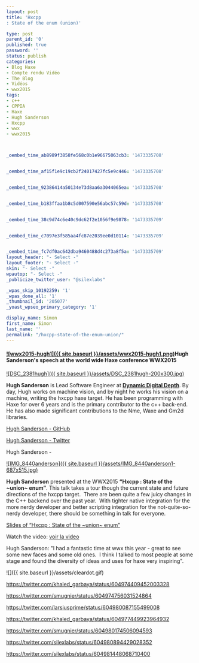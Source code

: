 ```yaml
---
layout: post
title: 'Hxcpp
: State of the enum (union)'

type: post
parent_id: '0'
published: true
password: ''
status: publish
categories:
- Blog Haxe
- Compte rendu Vidéo
- The Blog
- Vidéos
- wwx2015
tags:
- c++
- CPPIA
- Haxe
- Hugh Sanderson
- Hxcpp
- wwx
- wwx2015



_oembed_time_ab8989f3858fe568c0b1e96675063cb3: '1473335708'


_oembed_time_af15f1e9c19cb2f24017427fc5e9c446: '1473335708'


_oembed_time_92386414a50134e73d8aa6a3044065ea: '1473335708'


_oembed_time_b183ffaa1b8c5d007590e56abc57c59d: '1473335708'


_oembed_time_38c9d74c6e40c9dc62f2e1056f9e9878: '1473335709'


_oembed_time_c7097e3f585aa4fc87e2039ee0d10114: '1473335709'


_oembed_time_fc7df0ac642dba9460488d4c273a8f5a: '1473335709'
layout_header: "- Select -"
layout_footer: "- Select -"
skin: "- Select -"
wpautop: "- Select -"
_publicize_twitter_user: "@silexlabs"

_wpas_skip_10192259: '1'
_wpas_done_all: '1'
_thumbnail_id: '205077'
_yoast_wpseo_primary_category: '1'

display_name: Simon
first_name: Simon
last_name: ''
permalink: "/hxcpp-state-of-the-enum-union/"
---
```


#### [![wwx2015-hugh1]({{ site.baseurl }}/assets/wwx2015-hugh1.png)](https://www.silexlabs.org/wp-content/uploads/2015/07/wwx2015-hugh1.png)Hugh Sanderson's speech at the world wide Haxe conference WWX2015

[![DSC_2381hugh]({{ site.baseurl }}/assets/DSC_2381hugh-200x300.jpg)](https://www.silexlabs.org/wp-content/uploads/2015/07/DSC_2381hugh.jpg)

**Hugh Sanderson** is Lead Software Engineer at **[Dynamic Digital Depth](http://www.ddd.com/)**. By day, Hugh works on machine vision, and by night he works his vision on a machine, writing the hxcpp haxe target. He has been programming with Haxe for over 6 years and is the primary contributor to the c++ back-end. He has also made significant contributions to the Nme, Waxe and Gm2d libraries.

[Hugh Sanderson - GitHub](https://github.com/hughsando)

[Hugh Sanderson - Twitter](https://twitter.com/GameHaxe)

Hugh Sanderson -


[![IMG_8440anderson]({{ site.baseurl }}/assets/IMG_8440anderson1-687x515.jpg)](https://www.silexlabs.org/wp-content/uploads/2015/07/IMG_8440anderson1.jpg)

**Hugh Sanderson** presented at the WWX2015 **“Hxcpp
: State of the ~union~ enum”**. This talk takes a tour though the current state and future directions of the hxcpp target.  There are been quite a few juicy changes in the C++ backend over the past year.  With tighter native integration for the more nerdy developer and better scripting integration for the not-quite-so-nerdy developer, there should be something in talk for everyone.

[Slides of “Hxcpp
: State of the ~union~ enum”](http://gamehaxe.com/wwx/wwx2015.swf)

Watch the
video: 
[voir la video](https://youtu.be/hltXpZ3Upxg)


Hugh
Sanderson: "I had a fantastic time at wwx this year - great to see some new faces and some old ones.  I think I talked to most people at some stage and found the diversity of ideas and uses for haxe very inspiring".

![]({{ site.baseurl }}/assets/cleardot.gif)



https://twitter.com/khaled_garbaya/status/604974409452003328

https://twitter.com/smugnier/status/604974756031524864

https://twitter.com/larsiusprime/status/604980087155499008

https://twitter.com/khaled_garbaya/status/604977449923964932

https://twitter.com/smugnier/status/604980174506094593

https://twitter.com/silexlabs/status/604980894429028352

https://twitter.com/silexlabs/status/604981448068710400
